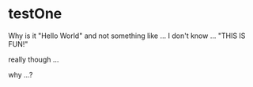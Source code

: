 # testOne
Why is it "Hello World" and not something like ... I don't know ... "THIS IS FUN!"

really though ... 

why ...? 
